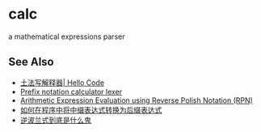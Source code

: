 # calc
a mathematical expressions parser

## See Also
- [土法写解释器| Hello Code
](http://wanghuanming.com/2015/04/write-a-interpreter-in-a-simple-way/)
- [Prefix notation calculator lexer](https://gist.github.com/tlrobinson/1259461)
- [Arithmetic Expression Evaluation using Reverse Polish Notation (RPN)](http://stackoverflow.com/questions/20779631/arithmetic-expression-evaluation-using-reverse-polish-notation-rpn)
- [如何在程序中将中缀表达式转换为后缀表达式](https://www.zhihu.com/question/25097763)
- [逆波兰式到底是什么鬼](https://www.zhihu.com/question/41103160)
